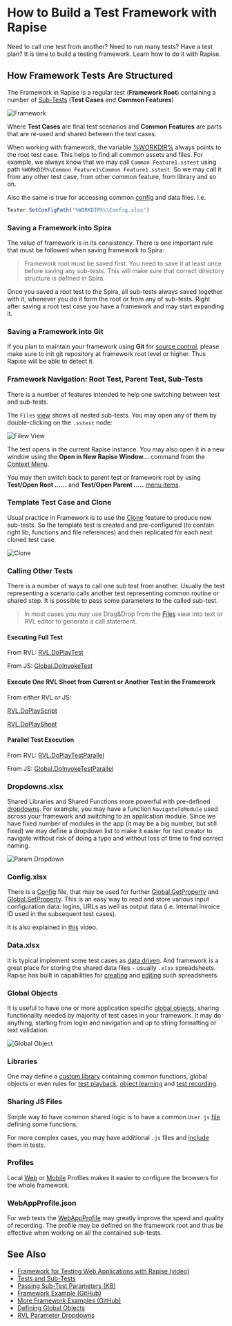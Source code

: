 # How to Build a Test Framework with Rapise

Need to call one test from another? Need to run many tests? Have a test plan? It is time to build a testing framework. Learn how to do it with Rapise.

## How Framework Tests Are Structured

The Framework in Rapise is a regular test (**Framework Root**) containing a number of [Sub-Tests](../Guide/tests_and_sub_tests.md) (**Test Cases** and **Common Features**)

![Framework](../Guide/img/framework_overview.png)

Where **Test Cases** are final test scenarios and **Common Features** are parts that are re-used and shared between the test cases.

When working with framework, the variable [%WORKDIR%](../Guide/tests_and_sub_tests.md#workdir-and-frameworks) always points to the root test case. This helps to find all common assets and files. For example, we always know that we may call `Common Feature1.sstest` using path `%WORKDIR%\Common Feature1\Common Feature1.sstest`. So we may call it from any other test case, from other common feature, from library and so on.

Also the same is true for accessing common [config](../Libraries/Global.md#SetConfigPath) and data files. I.e.

```javascript
Tester.SetConfigPath('%WORKDIR%\\Config.xlsx')
```

### Saving a Framework into Spira

The value of framework is in its consistency. There is one important rule that must be followed when saving framework to Spira:

> Framework root must be saved first. You need to save it at least once before saving any sub-tests. This will make sure that correct directory structure is defined in Spira.

Once you saved a root test to the Spira, all sub-tests always saved together with it, whenever you do it form the root or from any of sub-tests. Right after saving a root test case you have a framework and may start expanding it.

### Saving a Framework into Git

If you plan to maintain your framework using **Git** for [source control](../Guide/git_integration.md), please make sure to init git repository at framework root level or higher. Thus Rapise will be able to detect it.

### Framework Navigation: Root Test, Parent Test, Sub-Tests

There is a number of features intended to help one switching between test and sub-tests.

The `Files` [view](../Guide/test_files_dialog.md) shows all nested sub-tests. You may open any of them by double-clicking on the `.sstest` node:

![Filew View](../Guide/img/framework_filesview.png)

The test opens in the current Rapise instance. You may also open it in a new window using the **Open in New Rapise Window...** command from the  [Context Menu](../Guide/tests_and_sub_tests.md#sub-test-context-menu).

You may then switch back to parent test or framework root by using **Test/Open Root ......** and **Test/Open Parent .....** [menu items](../Guide/menu_and_toolbars.md#test).

### Template Test Case and Clone

Usual practice in Framework is to use the [Clone](../Guide/tests_and_sub_tests.md#sub-test-context-menu) feature to produce new sub-tests. So the template test is created and pre-configured (to contain right lib, functions and file references) and then replicated for each next cloned test case.

![Clone](../Guide/img/framework_template_clone.png)

### Calling Other Tests

There is a number of ways to call one sub test from another. Usually the test representing a scenario calls another test representing common routine or shared step. It is possible to pass some parameters to the called sub-test.

> In most cases you may use Drag&Drop from the [Files](../Guide/test_files_dialog.md) view into text or RVL editor to generate a call statement.

#### Executing Full Test

From RVL:
[RVL.DoPlayTest](../Libraries/RVL.md#doplaytest)

From JS:
[Global.DoInvokeTest](../Libraries/Global.md#DoInvokeTest)

#### Execute One RVL Sheet from Current or Another Test in the Framework

From either RVL or JS:

[RVL.DoPlayScript](../Libraries/RVL.md#doplayscript)

[RVL.DoPlaySheet](../Libraries/RVL.md#doplaysheet)

#### Parallel Test Execution

From RVL:
[RVL.DoPlayTestParallel](../Libraries/RVL.md#doplaytestparallel)

From JS:
[Global.DoInvokeTestParallel](../Libraries/Global.md#doinvoketestparallel)

### Dropdowns.xlsx

Shared Libraries and Shared Functions more powerful with pre-defined [dropdowns](../Guide/rvl_editor.md#param-dropdowns). For example, you may have a function `NavigateToModule` used across your framework and switching to an application module. Since we have fixed number of modules in the app (it may be a big number, but still fixed) we may define a dropdown list to make it easier for test creator to navigate without risk of doing a typo and without loss of time to find correct naming.

![Param Dropdown](../Guide/img/framework_dropdowns.png)

### Config.xlsx

There is a [Config](../Libraries/Global.md#SetConfigPath) file, that may be used for further [Global.GetProperty](../Libraries/Global.md#getproperty) and [Global.SetProperty](/Libraries/Global/#setproperty). This is an easy way to read and store various input configuration data: logins, URLs as well as output data (i.e. Internal Invoice ID used in the subsequent test cases).

It is also explained in [this](https://youtu.be/GDbRA2WyQfQ?list=PL1GncVUgF5nsawBrTNYbBY-eUnccO5YZj&t=534) video.

### Data.xlsx

It is typical implement some test cases as [data driven](../Intro/ddt.md). And framework is a great place for storing the shared data files - usually `.xlsx` spreadsheets. Rapise has built in capabilities for [creating](../Guide/test_files_dialog.md#context-menu-folder) and [editing](../Guide/spreadsheet_editor.md) such spreadsheets.

### Global Objects

It is useful to have one or more application specific [global objects](../Guide/global_objects.md), sharing functionality needed by majority of test cases in your framework. It may do anything, starting from login and navigation and up to string formatting or text validation.

![Global Object](../Guide/img/framework_global_object.png)

### Libraries

One may define a [custom library](../Guide/custom_libraries.md) containing common functions, global objects or even rules for [test playback](../Guide/playback.md), [object learning](../Guide/object_learning.md) and [test recording](../Guide/recording.md).

### Sharing JS Files

Simple way to have common shared logic is to have a common `User.js` [file](../Guide/defining_functions.md#in-userjs) defining some functions.

For more complex cases, you may have additional `.js` files and [include](https://www.inflectra.com/Support/KnowledgeBase/KB308.aspx) them in tests.

### Profiles

Local [Web](/Guide/browser_settings/#local-browser-profiles) or [Mobile](/Guide/mobile_settings_dialog/#local-mobile-profiles) Profiles makes it easier to configure the browsers for the whole framework.

### WebAppProfile.json

For web tests the [WebAppProfile](../Guide/web_app_profile.md) may greatly improve the speed and quality of recording. The profile may be defined on the framework root and thus be effective when working on all the contained sub-tests.

## See Also

- [Framework for Testing Web Applications with Rapise (video)](https://youtu.be/zROIrQs8tP0)
- [Tests and Sub-Tests](../Guide/tests_and_sub_tests.md)
- [Passing Sub-Test Parameters (KB)](https://www.inflectra.com/Support/KnowledgeBase/KB501.aspx)
- [Framework Example (GitHub)](https://github.com/Inflectra/rapise-framework-examples/tree/master/SpiraFriendlyWithRvlAndUserLib)
- [More Framework Examples (GitHub)](https://github.com/Inflectra/rapise-framework-examples)
- [Defining Global Objects](../Guide/global_objects.md)
- [RVL Parameter Dropdowns](../Guide/rvl_editor.md#param-dropdowns)